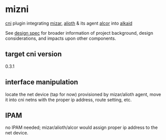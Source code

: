# mizni
[cni](https://github.com/containernetworking/cni/blob/master/SPEC.md) plugin integrating [mizar](https://github.com/futurewei-cloud/Mizar.git), [alioth](https://github.com/futurewei-cloud/AliothController.git) & its agent [alcor](https://github.com/futurewei-cloud/AlcorControlAgent.git) into [alkaid](https://github.com/futurewei-cloud/alkaid.git)

See [design spec](https://github.com/futurewei-cloud/alkaid/blob/master/docs/design-proposals/network/NICAndVPCSupportInAlkaid.md) for broader information of project background, design considerations, and impacts upon other components.

## target cni version
0.3.1

## interface manipulation
locate the net device (tap for now) provisioned by mizar/alioth agent, move it into cni netns with the proper ip address, route setting, etc.

## IPAM
no IPAM needed; mizar/alioth/alcor would assign proper ip address to the net device.
